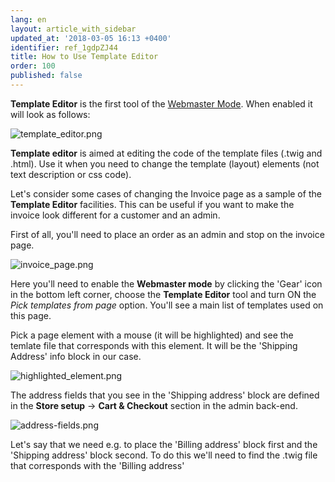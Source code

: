 ```yaml
---
lang: en
layout: article_with_sidebar
updated_at: '2018-03-05 16:13 +0400'
identifier: ref_1gdpZJ44
title: How to Use Template Editor
order: 100
published: false
---
```

**Template Editor** is the first tool of the [Webmaster Mode](https://devs.x-cart.com/webinars_and_video_tutorials/using_webmaster_mode_in_x-cart_5.html "How to Use Template Editor"). When enabled it will look as follows:

![template_editor.png]({{site.baseurl}}/attachments/ref_1gdpZJ44/template_editor.png)

**Template editor** is aimed at editing the code of the template files (.twig and .html). Use it when you need to change the template (layout) elements (not text description or css code).

Let's consider some cases of changing the Invoice page as a sample of the **Template Editor** facilities. This can be useful if you want to make the invoice look different for a customer and an admin.

First of all, you'll need to place an order as an admin and stop on the invoice page. 
 
![invoice_page.png]({{site.baseurl}}/attachments/ref_1gdpZJ44/invoice_page.png)

Here you'll need to enable the **Webmaster mode** by clicking the 'Gear' icon in the bottom left corner, choose the **Template Editor** tool and turn ON the _Pick templates from page_ option. You'll see a main list of templates used on this page.

Pick a page element with a mouse (it will be highlighted) and see the temlate file that corresponds with this element. It will be the 'Shipping Address' info block in our case.

![highlighted_element.png]({{site.baseurl}}/attachments/ref_1gdpZJ44/highlighted_element.png)

The address fields that you see in the 'Shipping address' block are defined in the **Store setup** -> **Cart & Checkout** section in the admin back-end. 

![address-fields.png]({{site.baseurl}}/attachments/ref_1gdpZJ44/address-fields.png)

Let's say that we need e.g. to place the 'Billing address' block first and the 'Shipping address' block second. To do this we'll need to find the .twig file that corresponds with the 'Billing address' 